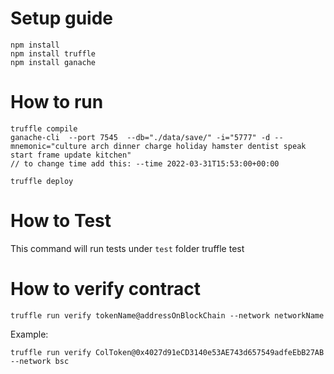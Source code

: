 # Setup guide
    npm install
    npm install truffle
    npm install ganache
# How to run

    truffle compile
    ganache-cli  --port 7545  --db="./data/save/" -i="5777" -d --mnemonic="culture arch dinner charge holiday hamster dentist speak start frame update kitchen"
    // to change time add this: --time 2022-03-31T15:53:00+00:00

    truffle deploy


# How to Test
This command will run tests under `test` folder 
    truffle test


# How to verify contract

    truffle run verify tokenName@addressOnBlockChain --network networkName

Example:

    truffle run verify ColToken@0x4027d91eCD3140e53AE743d657549adfeEbB27AB --network bsc